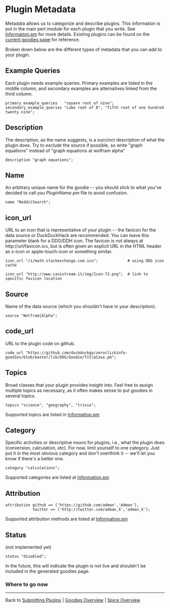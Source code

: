 # Plugin Metadata

Metadata allows us to categorize and describe plugins. This information is put in the main perl module for each plugin that you write.
See [Information.pm][1] for more details. Existing plugins can be found on the [current goodies page][3] for reference.

Broken down below are the different types of metadata that you can add to your plugin.

## Example Queries

Each plugin needs example queries. Primary examples are listed in the middle
column, and secondary examples are alternatives linked from the third column.


    primary_example_queries   "square root of nine";
    secondary_example_queries "cube root of 8", "fifth root of one hundred twenty nine";

## Description

The description, as the name suggests, is a succinct description of what the plugin does. Try to *exclude* the
source if possible, so write "graph equations" instead of "graph equations at
wolfram alpha"

    description "graph equations";

## Name

An arbitrary unique name for the goodie -- you should stick to what you've decided to call you *PluginName*.pm file to avoid confusion.

    name "RedditSearch";

## icon_url

URL to an icon that is representative of your plugin -- the favicon for the
data source or DuckDuckHack are recommended. You can leave this parameter blank for a DDG/DDH icon. The favicon is
not always at http://url/favicon.ico, but is often given an explicit URL in the
HTML header as x-icon or apple-touch-icon or something similar.

    icon_url "/i/math.stackexchange.com.ico";             # using DDG icon cache

    icon_url "http://www.canistream.it/img/Icon-72.png";  # link to specific favicon location

## Source

Name of the data source (which you shouldn't have in your description).

    source "Wolfram|Alpha";

## code_url

URL to the plugin code on github.

    code_url "https://github.com/duckduckgo/zeroclickinfo-goodies/blob/master/lib/DDG/Goodie/TitleCase.pm";

## Topics

Broad classes that your plugin provides insight into. Feel free to assign multiple topics as necessary, as it often makes sense to put
goodies in several topics.

	topics "science", "geography", "trivia";

Supported topics are listed in [Information.pm][6]


## Category

Specific activities or descriptive nouns for plugins, i.e., what the plugin does (conversion, calculation, etc). For now, limit yourself to one category. Just put it in the most obvious category and don't overthink it -- we'll let you know if there's a better one.

	category "calculations";

Supported categories are listed at [Information.pm][5]


## Attribution

    attribution github => ['https://github.com/adman','Adman'],
                twitter => ['http://twitter.com/adman_X','adman_X'];

Supported attribution methods are listed at [Information.pm][4]


## Status

(not implemented yet)

    status "disabled";

In the future, this will indicate the plugin is not live and shouldn't be included in the generated 
goodies page.


[1]:https://github.com/duckduckgo/duckduckgo/blob/master/lib/DDG/Meta/Information.pm
[2]:https://github.com/duckduckgo/duckduckgo/blob/master/lib/DDG/Meta/ZeroClickInfo.pm
[3]:http://duckduckgo.com/goodies/
[4]:https://github.com/duckduckgo/duckduckgo/blob/master/lib/DDG/Meta/Information.pm#L10
[5]:https://github.com/duckduckgo/duckduckgo/blob/master/lib/DDG/Meta/Information.pm#L19
[6]:https://github.com/duckduckgo/duckduckgo/blob/master/lib/DDG/Meta/Information.pm#L48

### Where to go now
---
Back to [Submitting Plugins](https://github.com/duckduckgo/duckduckgo#submitting-plugins) | [Goodies Overview](https://github.com/duckduckgo/duckduckgo#goodies-overview) | [Spice Overview](https://github.com/duckduckgo/duckduckgo#spice-overview)